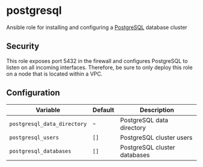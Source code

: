 # postgresql
Ansible role for installing and configuring a [PostgreSQL](https://www.postgresql.org/) database cluster

## Security
This role exposes port 5432 in the firewall and configures PostgreSQL to listen on all incoming interfaces.
Therefore, be sure to only deploy this role on a node that is located within a VPC.

## Configuration
| Variable | Default | Description |
| -------- | ------- | ----------- |
| `postgresql_data_directory` | `~` | PostgreSQL data directory |
| `postgresql_users` | `[]` | PostgreSQL cluster users |
| `postgresql_databases` | `[]` | PostgreSQL cluster databases |
